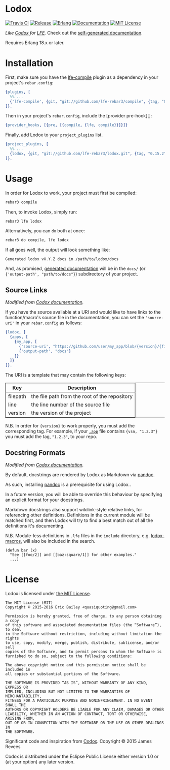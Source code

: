 # Lodox

[![Travis CI][travis badge]][travis builds]
[![Release][tag badge]][latest release]
[![Erlang][erlang badge]][erlang downloads]
[![Documentation][doc badge]][docs]
[![MIT License][license badge]](LICENSE)

[travis builds]: https://travis-ci.org/lfe-rebar3/lodox
[travis badge]: https://travis-ci.org/lfe-rebar3/lodox.svg
[tag badge]: https://img.shields.io/github/tag/lfe-rebar3/lodox.svg
[latest release]: https://github.com/lfe-rebar3/lodox/releases/latest
[erlang badge]: https://img.shields.io/badge/erlang-R16B03%20%7C%20%E2%89%A517.5-red.svg
[erlang downloads]: http://www.erlang.org/downloads
[doc badge]: https://img.shields.io/badge/docs-94%25-green.svg
[docs]: http://lfe-rebar3.github.io/lodox
[license badge]: https://img.shields.io/badge/license-MIT-blue.svg


_Like [Codox](https://github.com/weavejester/codox) for [LFE](https://github.com/rvirding/lfe)._
Check out the [self-generated documentation](http://lfe-rebar3.github.io/lodox/).

Requires Erlang 18.x or later.

# Installation

First, make sure you have the [lfe-compile][] plugin as a dependency in your
project's `rebar.config`:

```erlang
{plugins, [
  %% ...
  {'lfe-compile', {git, "git://github.com/lfe-rebar3/compile", {tag, "0.5.0"}}}
]}.
```

Then in your project's `rebar.config`, include the [provider pre-hook][]:

```erlang
{provider_hooks, [{pre, [{compile, {lfe, compile}}]}]}
```

Finally, add Lodox to your `project_plugins` list.

```erlang
{project_plugins, [
  %% ...
  {lodox, {git, "git://github.com/lfe-rebar3/lodox.git", {tag, "0.15.2"}}}
]}.
```

[lfe-compile]: https://github.com/lfe-rebar3/compile
[provider post-hook]: https://www.rebar3.org/v3.0/docs/configuration#section-provider-hooks


# Usage

In order for Lodox to work, your project must first be compiled:

```sh
rebar3 compile
```

Then, to invoke Lodox, simply run:

```sh
rebar3 lfe lodox
```

Alternatively, you can `do` both at once:

```sh
rebar3 do compile, lfe lodox
```

If all goes well, the output will look something like:

    Generated lodox vX.Y.Z docs in /path/to/lodox/docs

And, as promised, [generated documentation][docs] will be in the `docs/` (or
`{'output-path', "path/to/docs"}`) subdirectory of your project.


## Source Links

_Modified from [Codox documentation][Codox source links]._

If you have the source available at a URI and would like to have links to the
function/macro's source file in the documentation, you can set the
`​'source-uri'​` in your `rebar.config` as follows:

```erlang
{lodox, [
  {apps, [
    {my_app, [
      {'source-uri', "https://github.com/user/my_app/blob/{version}/{filepath}#L{line}"},
      {'output-path', "docs"}
    ]}
  ]}
]}.
```


The URI is a template that may contain the following keys:

<table border="2" cellspacing="0" cellpadding="6" rules="groups" frame="hsides">


<colgroup>
<col  class="org-left" />

<col  class="org-left" />
</colgroup>
<thead>
<tr>
<th scope="col" class="org-left">Key</th>
<th scope="col" class="org-left">Description</th>
</tr>
</thead>

<tbody>
<tr>
<td class="org-left">filepath</td>
<td class="org-left">the file path from the root of the repository</td>
</tr>


<tr>
<td class="org-left">line</td>
<td class="org-left">the line number of the source file</td>
</tr>


<tr>
<td class="org-left">version</td>
<td class="org-left">the version of the project</td>
</tr>
</tbody>
</table>

N.B. In order for `{version}` to work properly, you must add the corresponding
tag. For example, if your [`.app`][application resource file] file contains
`{vsn, "1.2.3"}` you must add the tag, `​"1.2.3"​`, to your repo.

[Codox source links]: https://github.com/weavejester/codox#source-links
[configuration parameter]: http://www.erlang.org/doc/design_principles/applications.html#id76014
[application resource file]: http://www.erlang.org/doc/design_principles/applications.html#id75484


## Docstring Formats

_Modified from [Codox documentation][docstring formats]._

By default, docstrings are rendered by Lodox as Markdown via [pandoc][].

As such, installing [pandoc][] is a prerequisite for using Lodox..

In a future version, you will be able to override this behaviour by specifying
an explicit format for your docstrings.

Markdown docstrings also support wikilink-style relative links, for referencing
other definitions. Definitions in the current module will be matched first, and
then Lodox will try to find a best match out of all the definitions it's
documenting.

N.B. Module-less definitions in `.lfe` files in the `include` directory,
e.g. [lodox-macros][], will also be included in the search.

```lfe
(defun bar (x)
  "See [[foo/2]] and [[baz:square/1]] for other examples."
  ...)
```

[docstring formats]: https://github.com/weavejester/codox#docstring-formats
[pandoc]: http://pandoc.org
[lodox-macros]: include/lodox-macros.lfe


# License

Lodox is licensed under [the MIT License](http://yurrriq.mit-license.org).

```text
The MIT License (MIT)
Copyright © 2015-2016 Eric Bailey <quasiquoting@gmail.com>

Permission is hereby granted, free of charge, to any person obtaining a copy
of this software and associated documentation files (the “Software”), to deal
in the Software without restriction, including without limitation the rights
to use, copy, modify, merge, publish, distribute, sublicense, and/or sell
copies of the Software, and to permit persons to whom the Software is
furnished to do so, subject to the following conditions:

The above copyright notice and this permission notice shall be included in
all copies or substantial portions of the Software.

THE SOFTWARE IS PROVIDED “AS IS”, WITHOUT WARRANTY OF ANY KIND, EXPRESS OR
IMPLIED, INCLUDING BUT NOT LIMITED TO THE WARRANTIES OF MERCHANTABILITY,
FITNESS FOR A PARTICULAR PURPOSE AND NONINFRINGEMENT. IN NO EVENT SHALL THE
AUTHORS OR COPYRIGHT HOLDERS BE LIABLE FOR ANY CLAIM, DAMAGES OR OTHER
LIABILITY, WHETHER IN AN ACTION OF CONTRACT, TORT OR OTHERWISE, ARISING FROM,
OUT OF OR IN CONNECTION WITH THE SOFTWARE OR THE USE OR OTHER DEALINGS IN
THE SOFTWARE.
```

Significant code and inspiration from [Codox][]. Copyright © 2015 James Revees

Codox is distributed under the Eclipse Public License either version 1.0 or (at
your option) any later version.

[Codox]: https://github.com/weavejester/codox
